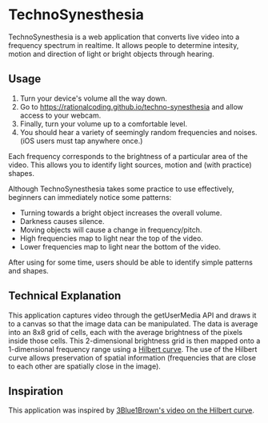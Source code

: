 # TechnoSynesthesia

TechnoSynesthesia is a web application that converts live video into a frequency spectrum in realtime. It allows people to determine intesity, motion and direction of light or bright objects through hearing.

## Usage
1. Turn your device's volume all the way down. 
2. Go to https://rationalcoding.github.io/techno-synesthesia and allow access to your webcam. 
3. Finally, turn your volume up to a comfortable level. 
4. You should hear a variety of seemingly random frequencies and noises. (iOS users must tap anywhere once.)

Each frequency corresponds to the brightness of a particular area of the video. This allows you to identify light sources, motion and (with practice) shapes.

Although TechnoSynesthesia takes some practice to use effectively, beginners can immediately notice some patterns:

- Turning towards a bright object increases the overall volume. 
- Darkness causes silence.
- Moving objects will cause a change in frequency/pitch. 
- High frequencies map to light near the top of the video.
- Lower frequencies map to light near the bottom of the video.

After using for some time, users should be able to identify simple patterns and shapes.

## Technical Explanation

This application captures video through the getUserMedia API and draws it to a canvas so that the image data can be manipulated. The data is average into an 8x8 grid of cells, each with the average brightness of the pixels inside those cells. This 2-dimensional brightness grid is then mapped onto a 1-dimensional frequency range using a [Hilbert curve](https://en.wikipedia.org/wiki/Hilbert_curve). The use of the Hilbert curve allows preservation of spatial information (frequencies that are close to each other are spatially close in the image).

## Inspiration

This application was inspired by [3Blue1Brown's video on the Hilbert curve](https://www.youtube.com/watch?v=3s7h2MHQtxc).
